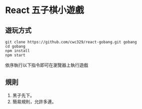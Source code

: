 # React 五子棋小遊戲
## 遊玩方式

```
git clone https://github.com/cwc329/react-gobang.git gobang
cd gobang
npm install
npm start
```
依序執行以下指令即可在瀏覽器上執行遊戲

## 規則
1. 黑子先下。
2. 簡易規則，允許多連。
